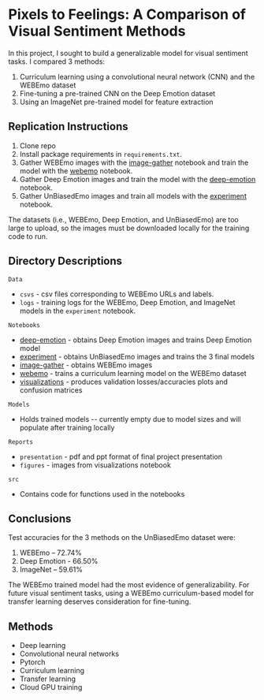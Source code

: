 # Pixels to Feelings: A Comparison of Visual Sentiment Methods

In this project, I sought to build a generalizable model for visual sentiment tasks. I compared 3 methods:
1. Curriculum learning using a convolutional neural network (CNN) and the WEBEmo dataset
2. Fine-tuning a pre-trained CNN on the Deep Emotion dataset
3. Using an ImageNet pre-trained model for feature extraction


## Replication Instructions

1. Clone repo
2. Install package requirements in ```requirements.txt```.
3. Gather WEBEmo images with the [image-gather](notebooks/image-gather.ipynb) notebook and train the model with the [webemo](notebooks/webemo.ipynb) notebook.
4. Gather Deep Emotion images and train the model with the [deep-emotion](notebooks/deep-emotion.ipynb) notebook.
5. Gather UnBiasedEmo images and train all models with the [experiment](notebooks/deep-emotion.ipynb) notebook.

The datasets (i.e., WEBEmo, Deep Emotion, and UnBiasedEmo) are too large to upload, so the images must be downloaded locally for the training code to run.

## Directory Descriptions

```Data```
- ```csvs``` - csv files corresponding to WEBEmo URLs and labels.
- ```logs``` - training logs for the WEBEmo, Deep Emotion, and ImageNet models in the ```experiment``` notebook.

```Notebooks```
- [deep-emotion](notebooks/deep-emotion.ipynb) - obtains Deep Emotion images and trains Deep Emotion model
- [experiment](notebooks/deep-emotion.ipynb) - obtains UnBiasedEmo images and trains the 3 final models
- [image-gather](notebooks/image-gather.ipynb) - obtains WEBEmo images
- [webemo](notebooks/webemo.ipynb) - trains a curriculum learning model on the WEBEmo dataset
- [visualizations](notebooks/visualizations.ipynb) - produces validation losses/accuracies plots and confusion matrices

```Models```
- Holds trained models -- currently empty due to model sizes and will populate after training locally

```Reports```
- ```presentation``` - pdf and ppt format of final project presentation
- ```figures``` - images from visualizations notebook

```src```
- Contains code for functions used in the notebooks

## Conclusions

Test accuracies for the 3 methods on the UnBiasedEmo dataset were:
1. WEBEmo – 72.74%
2. Deep Emotion - 66.50%
3. ImageNet – 59.61%

The WEBEmo trained model had the most evidence of generalizability. For future visual sentiment tasks, using a WEBEmo curriculum-based model for transfer learning deserves consideration for fine-tuning.

## Methods

- Deep learning
- Convolutional neural networks
- Pytorch
- Curriculum learning
- Transfer learning
- Cloud GPU training


